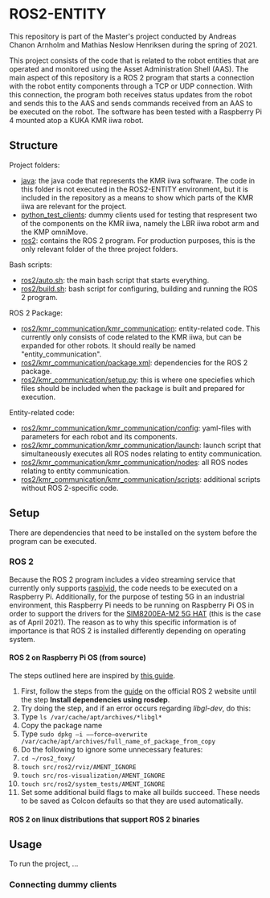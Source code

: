 # ROS2-ENTITY
This repository is part of the Master's project conducted by Andreas Chanon Arnholm and Mathias Neslow Henriksen during the spring of 2021.

This project consists of the code that is related to the robot entities that are operated and monitored using the Asset Administration Shell (AAS). The main aspect of this repository is a ROS 2 program that starts a connection with the robot entity components through a TCP or UDP connection. With this connection, the program both receives status updates from the robot and sends this to the AAS and sends commands received from an AAS to be executed on the robot. The software has been tested with a Raspberry Pi 4 mounted atop a KUKA KMR iiwa robot. 

## Structure
Project folders:
* [java](java): the java code that represents the KMR iiwa software. The code in this folder is not executed in the ROS2-ENTITY environment, but it is included in the repository as a means to show which parts of the KMR iiwa are relevant for the project.
* [python_test_clients](python_test_clients): dummy clients used for testing that respresent two of the components on the KMR iiwa, namely the LBR iiwa robot arm and the KMP omniMove. 
* [ros2](ros2): contains the ROS 2 program. For production purposes, this is the only relevant folder of the three project folders. 

Bash scripts:
* [ros2/auto.sh](ros2.auto.sh): the main bash script that starts everything.
* [ros2/build.sh](ros2.build.sh): bash script for configuring, building and running the ROS 2 program.

ROS 2 Package:
* [ros2/kmr_communication/kmr_communication](ros2.kmr_communication.kmr_communication): entity-related code. This currently only consists of code related to the KMR iiwa, but can be expanded for other robots. It should really be named "entity_communication".
* [ros2/kmr_communication/package.xml](ros2.kmr_communication.package.xml): dependencies for the ROS 2 package.
* [ros2/kmr_communication/setup.py](ros2.kmr_communication.setup.py): this is where one speciefies which files should be included when the package is built and prepared for execution. 

Entity-related code:
* [ros2/kmr_communication/kmr_communication/config](ros2.kmr_communication.kmr_communication.config): yaml-files with parameters for each robot and its components.
* [ros2/kmr_communication/kmr_communication/launch](ros2.kmr_communication.kmr_communication.launch): launch script that simultaneously executes all ROS nodes relating to entity communication.
* [ros2/kmr_communication/kmr_communication/nodes](ros2.kmr_communication.kmr_communication.nodes): all ROS nodes relating to entity communication.
* [ros2/kmr_communication/kmr_communication/scripts](ros2.kmr_communication.kmr_communication.script): additional scripts without ROS 2-specific code.


## Setup
There are dependencies that need to be installed on the system before the program can be executed. 

### ROS 2
Because the ROS 2 program includes a video streaming service that currently only supports [raspivid](https://www.raspberrypi.org/documentation/usage/camera/raspicam/raspivid.md), the code needs to be executed on a Raspberry Pi. Additionally, for the purpose of testing 5G in an industrial environment, this Raspberry Pi needs to be running on Raspberry Pi OS in order to support the drivers for the [SIM8200EA-M2 5G HAT](https://www.waveshare.com/wiki/SIM8200EA-M2_5G_HAT) (this is the case as of April 2021). The reason as to why this specific information is of importance is that ROS 2 is installed differently depending on operating system.

#### ROS 2 on Raspberry Pi OS (from source)
The steps outlined here are inspired by [this guide](https://medium.com/swlh/raspberry-pi-ros-2-camera-eef8f8b94304).

1. First, follow the steps from the [guide](https://docs.ros.org/en/foxy/Installation/Ubuntu-Development-Setup.html) on the official ROS 2 website until the step **Install dependencies using rosdep**.
2. Try doing the step, and if an error occurs regarding *libgl-dev*, do this:
  1. Type `ls /var/cache/apt/archives/*libgl*` 
  2. Copy the package name 
  3. Type `sudo dpkg –i ––force–overwrite /var/cache/apt/archives/full_name_of_package_from_copy`
3. Do the following to ignore some unnecessary features:
  4. `cd ~/ros2_foxy/`
  5. `touch src/ros2/rviz/AMENT_IGNORE` 
  6. `touch src/ros-visualization/AMENT_IGNORE`
  7. `touch src/ros2/system_tests/AMENT_IGNORE`
4. Set some additional build flags to make all builds succeed. These needs to be saved as Colcon defaults so that they are used automatically.

#### ROS 2 on linux distributions that support ROS 2 binaries


## Usage

To run the project, ...

### Connecting dummy clients
